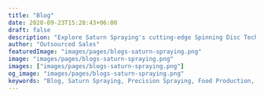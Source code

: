 ```yaml
---
title: "Blog"
date: 2020-09-23T15:28:43+06:00
draft: false
description: "Explore Saturn Spraying's cutting-edge Spinning Disc Technology..."
author: "Outsourced Sales"
featuredImage: "images/pages/blogs-saturn-spraying.png"
image: "images/pages/blogs-saturn-spraying.png"
images: ["images/pages/blogs-saturn-spraying.png"]
og_image: "images/pages/blogs-saturn-spraying.png"
keywords: "Blog, Saturn Spraying, Precision Spraying, Food Production, news"
---
```


